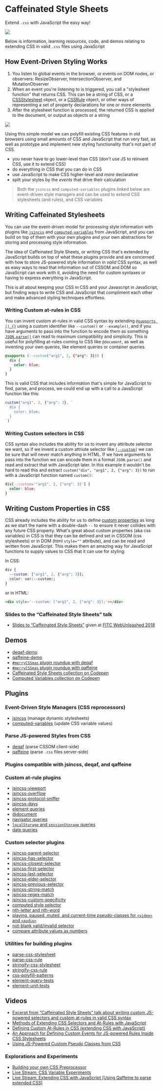 # Caffeinated Style Sheets

Extend `.css` with JavaScript the easy way!

![](https://i.imgur.com/b7DUBle.png)

Below is information, learning resources, code, and demos relating to extending CSS in valid `.css` files using JavaScript

## How Event-Driven Styling Works

1. You listen to global events in the browser, or events on DOM nodes, or observers: ResizeObserver, IntersectionObserver, and MutationObserver
2. When an event you're listening to is triggered, you call a "stylesheet function" that returns CSS. This can be a string of CSS, or a [CSSStylesheet](https://developer.mozilla.org/en-US/docs/Web/API/CSSStyleSheet) object, or a [CSSRule](https://developer.mozilla.org/en-US/docs/Web/API/CSSRule) object, or other ways of representing a set of property declarations for one or more elements
3. After the stylesheet function is processed, the returned CSS is applied to the document, or output as objects or a string

[![](https://i.imgur.com/GwgUWLi.png)](https://twitter.com/innovati/status/1083400451243065354)

Using this simple model we can polyfill existing CSS features in old browsers using small amounts of CSS and JavaScript that run very fast, as well as prototype and implement new styling functionality that's not part of CSS.

- you never have to go lower-level than CSS (don't use JS to reinvent CSS, use it to extend CSS)
- do everything in CSS that you can do in CSS
- use JavaScript to make CSS higher-level and _more_ declarative
- split your styles by the _events_ that drive their calculation

> Both the `jsincss` and `computed-variables` plugins linked below are event-driven style managers and can be used to extend CSS stylesheets (and rules), and CSS variables

## Writing Caffeinated Stylesheets

You can use the event-driven model for processing style information with plugins like [`jsincss`](https://www.npmjs.com/package/jsincss) and [`computed-variables`](https://www.npmjs.com/package/computed-variables) from JavaScript, and you can build on top of them with your own plugins and your own abstractions for storing and processing style information.

The idea of Caffeinated Style Sheets, or writing CSS that's extended by JavaScript builds on top of what these plugins provide and are concerned with how to store JS-powered style information in _valid_ CSS syntax, as well as easy ways to read that information out of CSSOM and DOM so JavaScript can work with it, avoiding the need for custom syntaxes or having to express everything in JavaScript.

This is all about keeping your CSS in CSS and your Javascript in JavaScript, but finding ways to write CSS and JavaScript that compliment each other and make advanced styling techniques effortless.

### Writing Custom at-rules in CSS

You can invent custom at-rules in valid CSS syntax by extending [`@supports () {}`](https://drafts.csswg.org/css-conditional-3/#at-supports) using a custom identifier like `--custom()` or `--example()`, and if you have arguments to pass into the function to encode them as something [`JSON.parse()`](https://developer.mozilla.org/en-US/docs/Web/JavaScript/Reference/Global_Objects/JSON/parse) can read to maximum compatibility and simplicity. This is useful for polyfilling at-rules coming to CSS like `@document`, as well as inventing your own queries, like element queries or container queries.

```css
@supports (--custom("arg1", 2, {"arg": 3})) {
  div {
    color: blue;
  }
}
```

This is valid CSS that includes information that's simple for JavaScript to find, parse, and process, we could end up with a call to a JavaScript function like this:

```js
custom("arg1", 2, {"arg": 3}, `
  div {
    color: blue;
  }
`)
```

### Writing Custom selectors in CSS

CSS syntax also includes the ability for us to invent any attribute selector we want, so if we invent a custom attriute selector like [`[--custom]`](https://drafts.csswg.org/selectors-4/#attribute-selectors) we can be sure that will never match anything in HTML. If we have arguments to pass into the function we can encode them in a format `JSON.parse()` and read and extract that with JavaScript later. In this example it wouldn't be hard to read this and extract `custom("div", "arg1", 2, {"arg": 3})` to run with a JavaScript function named `custom()`:

```css
div[--custom='"arg1", 2, {"arg": 3}'] {
  color: blue;
}
```

## Writing Custom Properties in CSS

CSS already includes the ability for us to define [custom properties](https://drafts.csswg.org/css-variables/) as long as we start the name with a double-dash `--` to ensure it never collides with any future CSS property. What's great about custom properties (aka css variables) in CSS is that they can be defined and set in CSSOM (css stylesheets) or in DOM (html `style=""` attribute), and can be read and written from JavaScript. This makes them an amazing way for JavaScript functions to supply values to CSS that it can use for styling:

In CSS:

```css
div {
  --custom: ["arg1", 2, {"arg": 3}];
  color: var(--custom);
}
```

or in HTML: 

```html
<div style='--custom: ["arg1", 2, {"arg": 3}];'></div>
```

### Slides to the “Caffeinated Style Sheets” talk

- [Slides to “Caffeinated Style Sheets”](https://tomhodgins.com/caffeinated-style-sheets.pdf) given at [FITC WebUnleashed 2018](https://fitc.ca/presentation/caffeinated-style-sheets-extending-css-with-javascript/)

## Demos

- [deqaf-demo](https://github.com/tomhodgins/deqaf-demo)
- [qaffeine-demo](https://github.com/tomhodgins/qaffeine-demo)
- [`#merryCSSmas` plugin roundup with deqaf](https://gist.github.com/tomhodgins/c22973a0990248b244cd56c7641b31f0)
- [`#merryCSSmas` plugin roundup with qaffeine](https://gist.github.com/tomhodgins/f483eff2a5345b9a890388eb4cbe296a)
- [Caffeinated Style Sheets collection on Codepen](https://codepen.io/collection/DNjKgR/)
- [Computed Variables collection on Codepen](https://codepen.io/collection/DJNaar/)

## Plugins

### Event-Driven Style Managers (CSS reprocessors)

- [jsincss](https://github.com/tomhodgins/jsincss) (manage dynamic stylesheets)
- [computed-variables](https://github.com/tomhodgins/computed-variables) (update CSS variable values)

### Parse JS-powered Styles from CSS

- [deqaf](https://github.com/tomhodgins/deqaf) (parse CSSOM client-side)
- [qaffeine](https://github.com/tomhodgins/qaffeine) (parse `.css` files server-side)

### Plugins compatible with jsincss, deqaf, and qaffeine

### Custom at-rule plugins

- [jsincss-viewport](https://github.com/tomhodgins/jsincss-viewport)
- [jsincss-overflow](https://github.com/tomhodgins/jsincss-overflow)
- [jsincss-protocol-sniffer](https://github.com/tomhodgins/jsincss-protocol-sniffer)
- [jsincss-days](https://github.com/tomhodgins/jsincss-days)
- [element queries](https://github.com/tomhodgins/jsincss-element-query)
- [@document](https://codepen.io/tomhodgins/pen/ePQMpe)
- [navigator queries](https://codepen.io/tomhodgins/pen/bOgOdJ)
- [`localStorage` and `sessionStorage` queries](https://codepen.io/tomhodgins/pen/XoMYwy)
- [date queries](https://codepen.io/tomhodgins/pen/yGMqgR)

### Custom selector plugins

- [jsincss-parent-selector](https://github.com/tomhodgins/jsincss-parent-selector)
- [jsincss-has-selector](https://github.com/tomhodgins/jsincss-has-selector)
- [jsincss-closest-selector](https://github.com/tomhodgins/jsincss-closest-selector)
- [jsincss-first-selector](https://github.com/tomhodgins/jsincss-first-selector)
- [jsincss-last-selector](https://github.com/tomhodgins/jsincss-last-selector)
- [jsincss-elder-selector](https://github.com/tomhodgins/jsincss-elder-selector)
- [jsincss-previous-selector](https://github.com/tomhodgins/jsincss-previous-selector)
- [jsincss-string-match](https://github.com/tomhodgins/jsincss-string-match)
- [jsincss-regex-match](https://github.com/tomhodgins/jsincss-regex-match)
- [jsincss-custom-specificity](https://github.com/tomhodgins/jsincss-custom-specificity)
- [computed style selector](https://codepen.io/tomhodgins/pen/wYqjzY)
- [nth-letter and nth-word](https://codepen.io/tomhodgins/pen/YJZyPr)
- [playing, paused, muted, and current-time pseudo-classes for `<video>` and `<audio>`](https://codepen.io/tomhodgins/pen/aRWqro)
- [not-blank valid/invalid selector](https://codepen.io/tomhodgins/pen/JevNPb)
- [compare attribute values as numbers](https://codepen.io/tomhodgins/pen/EGKJqx)

### Utilities for building plugins

- [parse-css-stylesheet](https://github.com/tomhodgins/parse-css-stylesheet)
- [parse-css-rule](https://github.com/tomhodgins/parse-css-rule)
- [stringify-css-stylesheet](https://github.com/tomhodgins/stringify-css-stylesheet)
- [stringify-css-rule](https://github.com/tomhodgins/stringify-css-rule)
- [css-polyfill-patterns](https://github.com/tomhodgins/css-polyfill-patterns)
- [element-query-tests](https://github.com/tomhodgins/element-query-tests)
- [element-unit-tests](https://github.com/tomhodgins/element-unit-tests)

## Videos

- [Excerpt from “Caffeinated Style Sheets” talk about writing custom JS-powered selectors and custom at-rules in valid CSS syntax](https://www.youtube.com/watch?v=kGGMQvxB3WI)
- [Methods of Extending CSS Selectors and At-Rules with JavaScript ](https://www.youtube.com/watch?v=ai6dIdVeGic)
- [Defining Custom At-Rules in CSS (extending CSS with JavaScript)](https://www.youtube.com/watch?v=CJsnUC72iII)
- [An Approach for Defining Custom Events for JS-powered Rules Inside CSS Stylesheets](https://www.youtube.com/watch?v=ZExsj1OdSK4)
- [Using JS-Powered Custom Pseudo Classes from CSS](https://www.youtube.com/watch?v=-4vdpxgftW4)

### Explorations and Experiments

- [Building your own CSS Preprocessor](https://www.youtube.com/watch?v=WEkgIiwduFs)
- [Live Stream: CSS Variable Experiments](https://www.youtube.com/watch?v=UwJfbLcsYmk)
- [Live Stream: Extending CSS with JavaScript (Using Qaffeine to parse extended CSS)](https://www.youtube.com/watch?v=6pRRB1gXgPo)